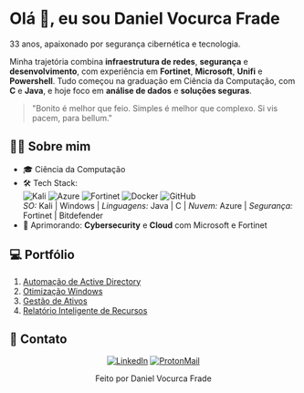# Olá 👋, eu sou Daniel Vocurca Frade

33 anos, apaixonado por segurança cibernética e tecnologia.

Minha trajetória combina **infraestrutura de redes**, **segurança** e **desenvolvimento**, com experiência em **Fortinet**, **Microsoft**, **Unifi** e **Powershell**. Tudo começou na graduação em Ciência da Computação, com **C** e **Java**, e hoje foco em **análise de dados** e **soluções seguras**.

> "Bonito é melhor que feio. Simples é melhor que complexo. Si vis pacem, para bellum."

## :man_beard: Sobre mim

- 🎓 Ciência da Computação
- 🛠 Tech Stack:  
  ![Kali](https://img.shields.io/badge/Kali-557C94?style=flat&logo=kalilinux&logoColor=white) 
  ![Azure](https://img.shields.io/badge/Azure-0089D6?style=flat&logo=microsoftazure&logoColor=white) 
  ![Fortinet](https://img.shields.io/badge/Fortinet-EE3124?style=flat&logo=fortinet&logoColor=white) 
  ![Docker](https://img.shields.io/badge/Docker-2CA5E0?style=flat&logo=docker&logoColor=white) 
  ![GitHub](https://img.shields.io/badge/GitHub-121011?style=flat&logo=github&logoColor=white)  
  *SO:* Kali | Windows | *Linguagens:* Java | C | *Nuvem:* Azure | *Segurança:* Fortinet | Bitdefender  
- 🌱 Aprimorando: **Cybersecurity** e **Cloud** com Microsoft e Fortinet

## 💻 Portfólio

1. [Automação de Active Directory](https://github.com/danielfrade/ad)  
2. [Otimização Windows](https://github.com/danielfrade/windows)  
3. [Gestão de Ativos](https://github.com/danielfrade/gestaoativo)  
4. [Relatório Inteligente de Recursos](https://github.com/danielfrade/resource)

## :iphone: Contato

<div align="center">
  <a href="https://www.linkedin.com/in/vocurca"><img src="https://img.shields.io/badge/LinkedIn-0077B5?style=flat&logo=linkedin&logoColor=white" alt="LinkedIn"></a>
  <a href="mailto:vocurca@pm.me"><img src="https://img.shields.io/badge/Proton-8B89CC?style=flat&logo=protonmail&logoColor=white" alt="ProtonMail"></a>
</div>

<p align="center">Feito por Daniel Vocurca Frade</p>
